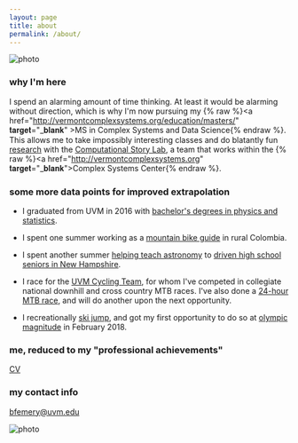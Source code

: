 ```yaml
---
layout: page
title: about
permalink: /about/
---
```


![photo](https://uvm.edu/~bfemery/colombia.jpg)

### why I'm here

I spend an alarming amount of time thinking. At least it would be alarming without direction, which is why I'm now pursuing my {% raw %}<a href="http://vermontcomplexsystems.org/education/masters/" 𝐭𝐚𝐫𝐠𝐞𝐭="_𝐛𝐥𝐚𝐧𝐤" >MS in Complex Systems and Data Science</a>{% endraw %}. This allows me to take impossibly interesting classes and do blatantly fun [research](https://dbemerydt.github.io/research/) with the [Computational Story Lab](http://uvm.edu/storylab), a team that works within the {% raw %}<a href="http://vermontcomplexsystems.org" 𝐭𝐚𝐫𝐠𝐞𝐭="_𝐛𝐥𝐚𝐧𝐤">Complex Systems Center</a>{% endraw %}.

### some more data points for improved extrapolation

- I graduated from UVM in 2016 with [bachelor's degrees in physics and statistics](https://www.instagram.com/p/BFxNaK0kHVG/).

- I spent one summer working as a [mountain bike guide](http://www.colombianbikejunkies.com/) in rural Colombia.

- I spent another summer [helping teach astronomy](https://www.instagram.com/p/BIlKWzrBmOJ/) to [driven high school seniors in New Hampshire](https://www.sps.edu/page/summer-asp/advanced-studies-program).

- I race for the [UVM Cycling Team](http://uvm.edu/~cycling), for whom I've competed in collegiate national downhill and cross country MTB races. I've also done a [24-hour MTB race](https://www.instagram.com/p/6OIVxFkHf6/), and will do another upon the next opportunity.

- I recreationally [ski jump](https://en.wikipedia.org/wiki/Ski_jumping), and got my first opportunity to do so at [olympic magnitude](https://www.instagram.com/p/Be4VIpQH_yj/) in February 2018.

### me, reduced to my "professional achievements"
[CV](https://uvm.edu/~bfemery/BenEmeryCV.pdf)

### my contact info

[bfemery@uvm.edu](mailto:bfemery@uvm.edu)

![photo](https://uvm.edu/~bfemery/thunda.JPG)

